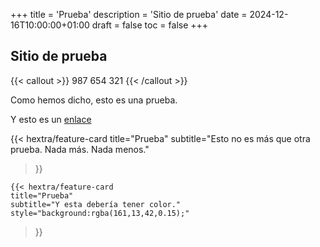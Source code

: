 +++
title = 'Prueba'
description = 'Sitio de prueba'
date = 2024-12-16T10:00:00+01:00
draft = false
toc = false
+++

## Sitio de prueba

{{< callout >}}
987 654 321
{{< /callout >}}


Como hemos dicho, esto es una prueba.

Y esto es un [enlace](#)

  {{< hextra/feature-card
    title="Prueba"
    subtitle="Esto no es más que otra prueba. Nada más. Nada menos."
  >}}

    {{< hextra/feature-card
    title="Prueba"
    subtitle="Y esta debería tener color."
    style="background:rgba(161,13,42,0.15);"
  >}}
